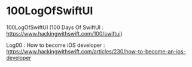 # 100LogOfSwiftUI
100LogOfSwiftUI (100 Days Of SwiftUI : https://www.hackingwithswift.com/100/swiftui)

Log00 : How to become iOS developer : https://www.hackingwithswift.com/articles/230/how-to-become-an-ios-developer
